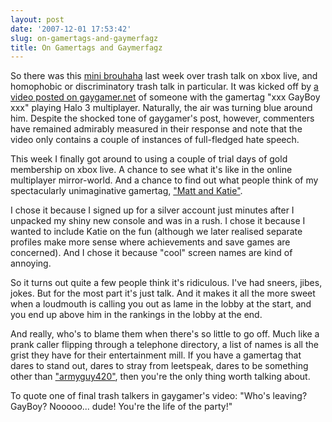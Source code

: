 ```yaml
---
layout: post
date: '2007-12-01 17:53:42'
slug: on-gamertags-and-gaymerfagz
title: On Gamertags and Gaymerfagz
---
```


So there was this [mini brouhaha](http://www.joystiq.com/2007/11/28/annual-reminder-xbox-live-trash-talk-is-vile/) last week over trash talk on xbox live, and homophobic or discriminatory trash talk in particular. It was kicked off by [a video posted on gaygamer.net](http://gaygamer.net/2007/11/disturbing_video_shows_player.html) of someone with the gamertag "xxx GayBoy xxx" playing Halo 3 multiplayer. Naturally, the air was turning blue around him. Despite the shocked tone of gaygamer's post, however, commenters have remained admirably measured in their response and note that the video only contains a couple of instances of full-fledged hate speech.

This week I finally got around to using a couple of trial days of gold membership on xbox live. A chance to see what it's like in the online multiplayer mirror-world. And a chance to find out what people think of my spectacularly unimaginative gamertag, ["Matt and Katie"](http://live.xbox.com/en-US/profile/profile.aspx?pp=0&amp;GamerTag=Matt+and+Katie).

I chose it because I signed up for a silver account just minutes after I unpacked my shiny new console and was in a rush. I chose it because I wanted to include Katie on the fun (although we later realised separate profiles make more sense where achievements and save games are concerned). And I chose it because "cool" screen names are kind of annoying.

So it turns out quite a few people think it's ridiculous. I've had sneers, jibes, jokes. But for the most part it's just talk. And it makes it all the more sweet when a loudmouth is calling you out as lame in the lobby at the start, and you end up above him in the rankings in the lobby at the end.

And really, who's to blame them when there's so little to go off. Much like a prank caller flipping through a telephone directory, a list of names is all the grist they have for their entertainment mill. If you have a gamertag that dares to stand out, dares to stray from leetspeak, dares to be something other than <a href="http://uk.gamespot.com/news/2004/08/06/news_6104297.html" title='"where did they get the idea to not use army guys? are they taking drugs?"'>"armyguy420"</a>, then you're the only thing worth talking about.

To quote one of final trash talkers in gaygamer's video: "Who's leaving? GayBoy? Nooooo... dude! You're the life of the party!"